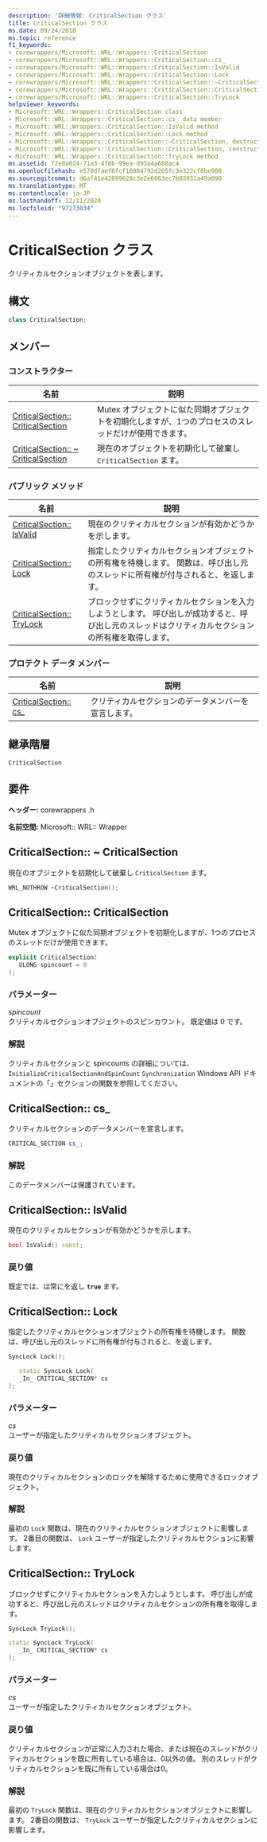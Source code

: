 ```yaml
---
description: '詳細情報: CriticalSection クラス'
title: CriticalSection クラス
ms.date: 09/24/2018
ms.topic: reference
f1_keywords:
- corewrappers/Microsoft::WRL::Wrappers::CriticalSection
- corewrappers/Microsoft::WRL::Wrappers::CriticalSection::cs_
- corewrappers/Microsoft::WRL::Wrappers::CriticalSection::IsValid
- corewrappers/Microsoft::WRL::Wrappers::CriticalSection::Lock
- corewrappers/Microsoft::WRL::Wrappers::CriticalSection::~CriticalSection
- corewrappers/Microsoft::WRL::Wrappers::CriticalSection::CriticalSection
- corewrappers/Microsoft::WRL::Wrappers::CriticalSection::TryLock
helpviewer_keywords:
- Microsoft::WRL::Wrappers::CriticalSection class
- Microsoft::WRL::Wrappers::CriticalSection::cs_ data member
- Microsoft::WRL::Wrappers::CriticalSection::IsValid method
- Microsoft::WRL::Wrappers::CriticalSection::Lock method
- Microsoft::WRL::Wrappers::CriticalSection::~CriticalSection, destructor
- Microsoft::WRL::Wrappers::CriticalSection::CriticalSection, constructor
- Microsoft::WRL::Wrappers::CriticalSection::TryLock method
ms.assetid: f2e0a024-71a3-4f6b-99ea-d93a4a608ac4
ms.openlocfilehash: e570dfaef8fcf16084792d205fc3e322cf8be908
ms.sourcegitcommit: d6af41e42699628c3e2e6063ec7b03931a49a098
ms.translationtype: MT
ms.contentlocale: ja-JP
ms.lasthandoff: 12/11/2020
ms.locfileid: "97273034"
---
```

# <a name="criticalsection-class"></a>CriticalSection クラス

クリティカルセクションオブジェクトを表します。

## <a name="syntax"></a>構文

```cpp
class CriticalSection;
```

## <a name="members"></a>メンバー

### <a name="constructor"></a>コンストラクター

名前                                                        | 説明
----------------------------------------------------------- | --------------------------------------------------------------------------------------------------------------------------------
[CriticalSection:: CriticalSection](#criticalsection)        | Mutex オブジェクトに似た同期オブジェクトを初期化しますが、1つのプロセスのスレッドだけが使用できます。
[CriticalSection:: ~ CriticalSection](#tilde-criticalsection) | 現在のオブジェクトを初期化して破棄し `CriticalSection` ます。

### <a name="public-methods"></a>パブリック メソッド

名前                                 | 説明
------------------------------------ | ---------------------------------------------------------------------------------------------------------------------------------------------
[CriticalSection:: IsValid](#isvalid) | 現在のクリティカルセクションが有効かどうかを示します。
[CriticalSection:: Lock](#lock)       | 指定したクリティカルセクションオブジェクトの所有権を待機します。 関数は、呼び出し元のスレッドに所有権が付与されると、を返します。
[CriticalSection:: TryLock](#trylock) | ブロックせずにクリティカルセクションを入力しようとします。 呼び出しが成功すると、呼び出し元のスレッドはクリティカルセクションの所有権を取得します。

### <a name="protected-data-members"></a>プロテクト データ メンバー

名前                        | 説明
--------------------------- | ----------------------------------------
[CriticalSection:: cs_](#cs) | クリティカルセクションのデータメンバーを宣言します。

## <a name="inheritance-hierarchy"></a>継承階層

`CriticalSection`

## <a name="requirements"></a>要件

**ヘッダー:** corewrappers .h

**名前空間:** Microsoft:: WRL:: Wrapper

## <a name="criticalsectioncriticalsection"></a><a name="tilde-criticalsection"></a> CriticalSection:: ~ CriticalSection

現在のオブジェクトを初期化して破棄し `CriticalSection` ます。

```cpp
WRL_NOTHROW ~CriticalSection();
```

## <a name="criticalsectioncriticalsection"></a><a name="criticalsection"></a> CriticalSection:: CriticalSection

Mutex オブジェクトに似た同期オブジェクトを初期化しますが、1つのプロセスのスレッドだけが使用できます。

```cpp
explicit CriticalSection(
   ULONG spincount = 0
);
```

### <a name="parameters"></a>パラメーター

*spincount*<br/>
クリティカルセクションオブジェクトのスピンカウント。 既定値は 0 です。

### <a name="remarks"></a>解説

クリティカルセクションと spincounts の詳細については、 `InitializeCriticalSectionAndSpinCount` `Synchronization` Windows API ドキュメントの「」セクションの関数を参照してください。

## <a name="criticalsectioncs_"></a><a name="cs"></a> CriticalSection:: cs_

クリティカルセクションのデータメンバーを宣言します。

```cpp
CRITICAL_SECTION cs_;
```

### <a name="remarks"></a>解説

このデータメンバーは保護されています。

## <a name="criticalsectionisvalid"></a><a name="isvalid"></a> CriticalSection:: IsValid

現在のクリティカルセクションが有効かどうかを示します。

```cpp
bool IsValid() const;
```

### <a name="return-value"></a>戻り値

既定では、は常にを返し **`true`** ます。

## <a name="criticalsectionlock"></a><a name="lock"></a> CriticalSection:: Lock

指定したクリティカルセクションオブジェクトの所有権を待機します。 関数は、呼び出し元のスレッドに所有権が付与されると、を返します。

```cpp
SyncLock Lock();

   static SyncLock Lock(
   _In_ CRITICAL_SECTION* cs
);
```

### <a name="parameters"></a>パラメーター

*cs*<br/>
ユーザーが指定したクリティカルセクションオブジェクト。

### <a name="return-value"></a>戻り値

現在のクリティカルセクションのロックを解除するために使用できるロックオブジェクト。

### <a name="remarks"></a>解説

最初の `Lock` 関数は、現在のクリティカルセクションオブジェクトに影響します。 2番目の関数は、 `Lock` ユーザーが指定したクリティカルセクションに影響します。

## <a name="criticalsectiontrylock"></a><a name="trylock"></a> CriticalSection:: TryLock

ブロックせずにクリティカルセクションを入力しようとします。 呼び出しが成功すると、呼び出し元のスレッドはクリティカルセクションの所有権を取得します。

```cpp
SyncLock TryLock();

static SyncLock TryLock(
   _In_ CRITICAL_SECTION* cs
);
```

### <a name="parameters"></a>パラメーター

*cs*<br/>
ユーザーが指定したクリティカルセクションオブジェクト。

### <a name="return-value"></a>戻り値

クリティカルセクションが正常に入力された場合、または現在のスレッドがクリティカルセクションを既に所有している場合は、0以外の値。 別のスレッドがクリティカルセクションを既に所有している場合は0。

### <a name="remarks"></a>解説

最初の `TryLock` 関数は、現在のクリティカルセクションオブジェクトに影響します。 2番目の関数は、 `TryLock` ユーザーが指定したクリティカルセクションに影響します。
